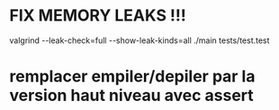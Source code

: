 # FIX MEMORY LEAKS !!!

valgrind --leak-check=full --show-leak-kinds=all ./main tests/test.test

# remplacer empiler/depiler par la version haut niveau avec assert
